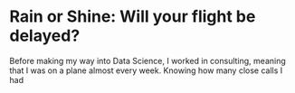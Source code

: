 # Rain or Shine: Will your flight be delayed?

Before making my way into Data Science, I worked in consulting, meaning that I was on a plane almost every week. Knowing how many close calls I had 
